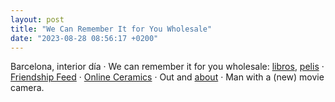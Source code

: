 ```yaml
---
layout: post
title: "We Can Remember It for You Wholesale"
date: "2023-08-28 08:56:17 +0200"
---
```


Barcelona, interior día · We can remember it for you wholesale: [libros](/books), [pelis](/movies) · [Friendship Feed](https://maxbittker.com/friendship-feed/) · [Online Ceramics](https://online-ceramics.com) · Out and [about](/about) · Man with a (new) movie camera.
